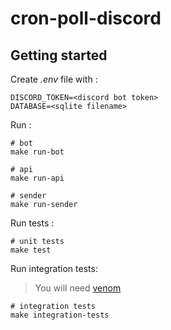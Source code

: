 # cron-poll-discord

## Getting started

Create *.env* file with :

```
DISCORD_TOKEN=<discord bot token>
DATABASE=<sqlite filename>
```

Run :

```
# bot
make run-bot

# api
make run-api

# sender
make run-sender
```

Run tests :

```
# unit tests
make test
```

Run integration tests:

> You will need [venom](https://github.com/ovh/venom)

```
# integration tests
make integration-tests
```
